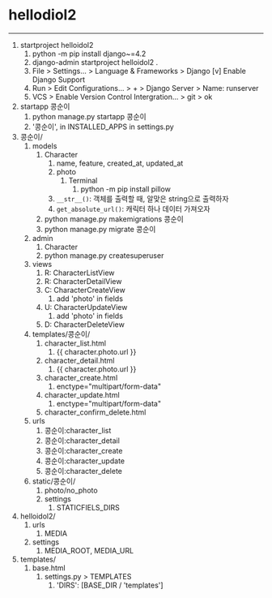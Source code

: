 # hellodiol2
---

1. startproject helloidol2
   1. python -m pip install django~=4.2
   2. django-admin startproject helloidol2 .
   3. File > Settings... > Language & Frameworks > Django
      [v] Enable Django Support
   4. Run > Edit Configurations... > + > Django Server > Name: runserver
   5. VCS > Enable Version Control Intergration... > git > ok
2. startapp 콩순이
   1. python manage.py startapp 콩순이
   2. '콩순이', in INSTALLED_APPS in settings.py
3. 콩순이/
   1. models
      1. Character
         1. name, feature, created_at, updated_at
         2. photo
            1. Terminal
               1. python -m pip install pillow
         3. `__str__()`: 객체를 출력할 때, 알맞은 string으로 출력하자
         4. `get_absolute_url()`: 캐릭터 하나 데이터 가져오자
      2. python manage.py makemigrations 콩순이
      3. python manage.py migrate 콩순이
   2. admin
      1. Character
      2. python manage.py createsuperuser
   3. views
      1. R: CharacterListView
      2. R: CharacterDetailView
      3. C: CharacterCreateView
         1. add 'photo' in fields
      4. U: CharacterUpdateView
         1. add 'photo' in fields
      5. D: CharacterDeleteView
   4. templates/콩순이/
      1. character_list.html
         1. {{ character.photo.url }}
      2. character_detail.html
         1. {{ character.photo.url }}
      3. character_create.html
         1. enctype="multipart/form-data"
      4. character_update.html
         1. enctype="multipart/form-data"
      5. character_confirm_delete.html
   5. urls
      1. 콩순이:character_list
      2. 콩순이:character_detail
      3. 콩순이:character_create
      4. 콩순이:character_update
      5. 콩순이:character_delete
   6. static/콩순이/
      1. photo/no_photo
      2. settings
         1. STATICFIELS_DIRS
4. helloidol2/
   1. urls
      1. MEDIA
   2. settings
      1. MEDIA_ROOT, MEDIA_URL
5. templates/
   1. base.html
      1. settings.py > TEMPLATES
         1. 'DIRS': [BASE_DIR / 'templates']